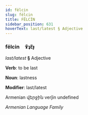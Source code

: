 ```yaml
---
id: fëlcin
slug: fëlcin
title: FËLCİN
sidebar_position: 631
hoverText: last/latest § Adjective
---
```


### fëlcin&emsp;<span kind="abugida">ɤ͊ʇꞇ̃ɟ</span>

*last/latest* **§** Adjective

**Verb**: to be last

**Noun**: lastness

**Modifier**: last/latest

Armenian վերջին verǰin undefined

*Armenian Language Family*